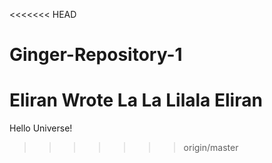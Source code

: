 <<<<<<< HEAD
# Ginger-Repository-1
Eliran Wrote
La La
Lilala
Eliran
=======
Hello Universe!
>>>>>>> origin/master
